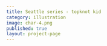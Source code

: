 ```yaml
---
title: Seattle series - topknot kid
category: illustration
image: char-4.png
published: true
layout: project-page
---
```

